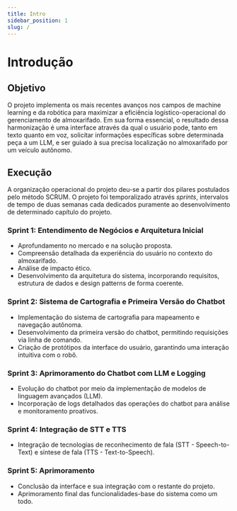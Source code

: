 ```yaml
---
title: Intro
sidebar_position: 1
slug: /
---
```


# Introdução

## Objetivo

O projeto implementa os mais recentes avanços nos campos de machine learning e da robótica para maximizar a eficiência logístico-operacional do gerenciamento de almoxarifado.
Em sua forma essencial, o resultado dessa harmonização é uma interface através da qual o usuário pode, tanto em texto quanto em voz, solicitar informações específicas sobre determinada peça a um LLM, e ser guiado à sua precisa localização no almoxarifado por um veículo autônomo.

## Execução

A organização operacional do projeto deu-se a partir dos pilares postulados pelo método SCRUM. O projeto foi temporalizado através *sprints*, intervalos de tempo de duas semanas cada dedicados puramente ao desenvolvimento de determinado capítulo do projeto. 

### Sprint 1: Entendimento de Negócios e Arquitetura Inicial
- Aprofundamento no mercado e na solução proposta.
- Compreensão detalhada da experiência do usuário no contexto do almoxarifado.
- Análise de impacto ético.
- Desenvolvimento da arquitetura do sistema, incorporando requisitos, estrutura de dados e design patterns de forma coerente.

### Sprint 2: Sistema de Cartografia e Primeira Versão do Chatbot
- Implementação do sistema de cartografia para mapeamento e navegação autônoma.
- Desenvolvimento da primeira versão do chatbot, permitindo requisições via linha de comando.
- Criação de protótipos da interface do usuário, garantindo uma interação intuitiva com o robô.

### Sprint 3: Aprimoramento do Chatbot com LLM e Logging
- Evolução do chatbot por meio da implementação de modelos de linguagem avançados (LLM).
- Incorporação de logs detalhados das operações do chatbot para análise e monitoramento proativos.

### Sprint 4: Integração de STT e TTS
- Integração de tecnologias de reconhecimento de fala (STT - Speech-to-Text) e síntese de fala (TTS - Text-to-Speech).

### Sprint 5: Aprimoramento
- Conclusão da interface e sua integração com o restante do projeto.
- Aprimoramento final das funcionalidades-base do sistema como um todo.
